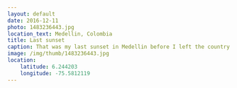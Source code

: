 ```yaml
---
layout: default
date: 2016-12-11
photo: 1483236443.jpg
location_text: Medellin, Colombia
title: Last sunset
caption: That was my last sunset in Medellin before I left the country to Mexico. On that afternoon, we had a BBQ on a rooftop with Cedric, Lita, Roxy and Logan <3
image: /img/thumb/1483236443.jpg
location:
    latitude: 6.244203
    longitude: -75.5812119
---
```


